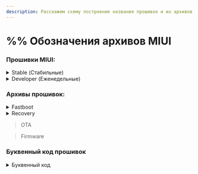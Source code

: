 ```yaml
---
description: Расскажем схему построение названия прошивок и их архивов.
---
```


# %% Обозначения архивов MIUI

### **Прошивки MIUI:**

<details>

<summary>Stable (Стабильные)</summary>

#### 12**.5.2.0.RJUMIXM** <a href="#greater-than-or-12.5.2.0-rjumixm-or-less-than" id="greater-than-or-12.5.2.0-rjumixm-or-less-than"></a>

* 12 - головная версия MIUI
* 5 - подверсия MIUI
* 2 - основная версия MIUI
* 0 - мини версия MIUI
* R - версия android. [Подробнее](code-name-android.md)
* JU - индексное имя устройства. Подробнее
* MI - регион прошивки \[MI; RU; EU; ID; IN; TW; CN]
* XM - код провайдера (XiaoMi)

</details>

<details>

<summary>Developer (Еженедельные)</summary>

#### MIUI 12 21.6.30

* 12 - головная версия MIUI
* 21 - год (2021)
* 6 - месяц (июнь)
* 30 - день месяца

</details>

### **Архивы прошивок:**

<details>

<summary>Fastboot</summary>

#### vayu\_ru\_global\_images\_V12.0.6.0.RJURUXM\_20210513.0000.00\_11.0\_global\_0f0301f619.tgz

* vayu - кодовое имя устройства. Подробнее
* ru\_global - индекс прошивки. В китайских прошивках этот пункт отсутствует
* 12.0.6.0.RJURUXM - цифро-буквенный код прошивки. [Подробнее](code-miui.md#proshivki-miui)
* 20210513 - дата. ггггммдд
* 11.0 - версия android. Подробнее
* global - обозначет локаль. Для китайских - «cn»
* 0f0301f619 - первые 10 знаков хэш-суммы архива

</details>

<details>

<summary>Recovery</summary>



</details>

> OTA

> Firmware

### Буквенный код прошивок

<details>

<summary>Буквенный код</summary>

#### **12.5.1.0.**<mark style="color:orange;">**RJUMIXM**</mark> <a href="#greater-than-or-12.5.2.0-rjumixm-or-less-than" id="greater-than-or-12.5.2.0-rjumixm-or-less-than"></a>

* R - версия android. [Подробнее](code-name-android.md)
* JU - индексное имя устройства. Подробнее
* MI - регион прошивки \[MI; RU; EU; ID; IN; TW; CN]
* XM - код провайдера (XiaoMi)

</details>
